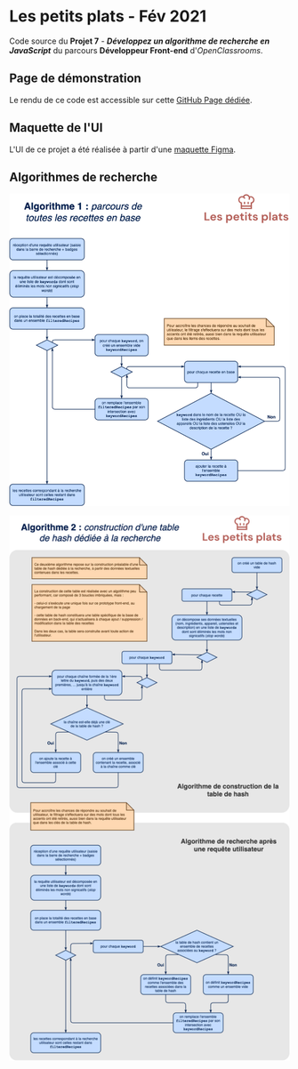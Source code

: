 # Les petits plats - Fév 2021

Code source du **Projet 7** - **_Développez un algorithme de recherche en JavaScript_** du parcours **Développeur Front-end** d'_OpenClassrooms_.

## Page de démonstration

Le rendu de ce code est accessible sur cette [GitHub Page dédiée](https://logic-fabric.github.io/LoicMangin_7_27022021/).

## Maquette de l'UI

L'UI de ce projet a été réalisée à partir d'une [maquette Figma](https://www.figma.com/file/xqeE1ZKlHUWi2Efo8r73NK/UI-Design-Les-Petits-Plats-FR?node-id=0%3A1).

## Algorithmes de recherche

![algorithme 1](./doc/algorithm-1.png)


![algorithme 2](./doc/algorithm-2.png)
